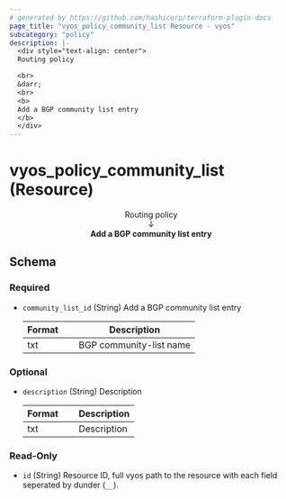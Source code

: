 ```yaml
---
# generated by https://github.com/hashicorp/terraform-plugin-docs
page_title: "vyos_policy_community_list Resource - vyos"
subcategory: "policy"
description: |-
  <div style="text-align: center">
  Routing policy

  <br>
  &darr;
  <br>
  <b>
  Add a BGP community list entry
  </b>
  </div>
---
```


# vyos_policy_community_list (Resource)

<div style="text-align: center">
Routing policy

<br>
&darr;
<br>
<b>
Add a BGP community list entry
</b>
</div>



<!-- schema generated by tfplugindocs -->
## Schema

### Required

- `community_list_id` (String) Add a BGP community list entry

    |  Format &emsp; | Description  |
    |----------|---------------|
    |  txt  &emsp; |  BGP community-list name  |

### Optional

- `description` (String) Description

    |  Format &emsp; | Description  |
    |----------|---------------|
    |  txt  &emsp; |  Description  |

### Read-Only

- `id` (String) Resource ID, full vyos path to the resource with each field seperated by dunder (`__`).
